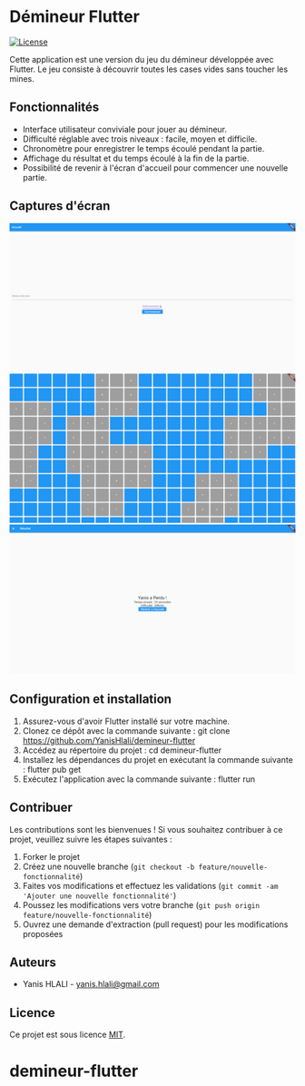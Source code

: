 # Démineur Flutter

[![License](https://img.shields.io/badge/license-MIT-blue)](LICENSE)

Cette application est une version du jeu du démineur développée avec Flutter. Le jeu consiste à découvrir toutes les cases vides sans toucher les mines.

## Fonctionnalités

- Interface utilisateur conviviale pour jouer au démineur.
- Difficulté réglable avec trois niveaux : facile, moyen et difficile.
- Chronomètre pour enregistrer le temps écoulé pendant la partie.
- Affichage du résultat et du temps écoulé à la fin de la partie.
- Possibilité de revenir à l'écran d'accueil pour commencer une nouvelle partie.

## Captures d'écran

![Accueil](screenshots/accueil.png)
![Jeu](screenshots/grille.png)
![Résultat](screenshots/resultat.png)

## Configuration et installation

1. Assurez-vous d'avoir Flutter installé sur votre machine.
2. Clonez ce dépôt avec la commande suivante :
git clone https://github.com/YanisHlali/demineur-flutter
3. Accédez au répertoire du projet :
cd demineur-flutter
4. Installez les dépendances du projet en exécutant la commande suivante :
flutter pub get
5. Exécutez l'application avec la commande suivante :
flutter run

## Contribuer

Les contributions sont les bienvenues ! Si vous souhaitez contribuer à ce projet, veuillez suivre les étapes suivantes :

1. Forker le projet
2. Créez une nouvelle branche (`git checkout -b feature/nouvelle-fonctionnalité`)
3. Faites vos modifications et effectuez les validations (`git commit -am 'Ajouter une nouvelle fonctionnalité'`)
4. Poussez les modifications vers votre branche (`git push origin feature/nouvelle-fonctionnalité`)
5. Ouvrez une demande d'extraction (pull request) pour les modifications proposées

## Auteurs

- Yanis HLALI - [yanis.hlali@gmail.com](mailto:yanis.hlali@gmail.com)

## Licence

Ce projet est sous licence [MIT](LICENSE).
# demineur-flutter
